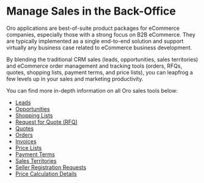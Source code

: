 <!-- meta: description = Sales, leads, opportunities, orders, quotes, and price lists management guides for the Oro application back-office users -->

<a id="user-guide-sales-back-office"></a>

# Manage Sales in the Back-Office

Oro applications are best-of-suite product packages for eCommerce companies, especially those with a strong focus on B2B eCommerce. They are typically implemented as a single end-to-end solution and support virtually any business case related to eCommerce business development.

By blending the traditional CRM sales (leads, opportunities, sales territories) and eCommerce order management and tracking tools (orders, RFQs, quotes, shopping lists, payment terms, and price lists), you can leapfrog a few levels up in your sales and marketing productivity.

You can find more in-depth information on all Oro sales tools below:

* [Leads](leads/index.md)
* [Opportunities](opportunities/index.md)
* [Shopping Lists](shopping-lists/index.md)
* [Request for Quote (RFQ)](rfq/index.md)
* [Quotes](quotes/index.md)
* [Orders](orders/index.md)
* [Invoices](invoices/index.md)
* [Price Lists](price-lists/index.md)
* [Payment Terms](payment-terms/index.md)
* [Sales Territories](sales-territories.md)
* [Seller Registration Requests](seller-registration-requests/index.md)
* [Price Calculation Details](prices-debug.md)
